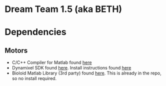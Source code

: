 # Dream Team 1.5 (aka BETH)

# Dependencies
## Motors
- C/C++ Compiler for Matlab found [here](https://www.mathworks.com/matlabcentral/fileexchange/52848-matlab-support-for-mingw-w64-c-c-compiler)
- Dynamixel SDK found [here](https://github.com/ROBOTIS-GIT/DynamixelSDK). Install instructions found [here](http://emanual.robotis.com/docs/en/software/dynamixel/dynamixel_sdk/library_setup/matlab_windows/#matlab-windows
)
- Bioloid Matlab Library (3rd party) found [here](https://github.com/adamlukomski/BioloidMatlab). This is already in the repo, so no install required.